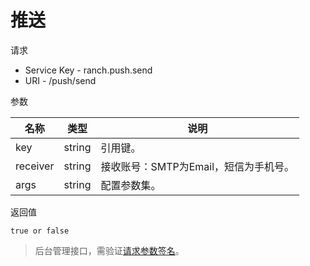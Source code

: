 # 推送

请求
- Service Key - ranch.push.send
- URI - /push/send

参数

|名称|类型|说明|
|---|---|---|
|key|string|引用键。|
|receiver|string|接收账号：SMTP为Email，短信为手机号。|
|args|string|配置参数集。|

返回值
```
true or false
```

> 后台管理接口，需验证[请求参数签名](https://github.com/heisedebaise/tephra/blob/master/tephra-ctrl/doc/sign.md)。
